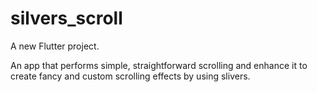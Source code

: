 # silvers_scroll

A new Flutter project.

An app that performs simple, straightforward scrolling and enhance it to create fancy and custom scrolling effects by using slivers.
